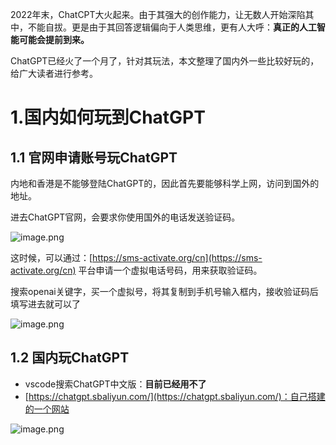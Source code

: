 2022年末，ChatCPT大火起来。由于其强大的创作能力，让无数人开始深陷其中，不能自拔。更是由于其回答逻辑偏向于人类思维，更有人大呼：**真正的人工智能可能会提前到来。**

ChatGPT已经火了一个月了，针对其玩法，本文整理了国内外一些比较好玩的，给广大读者进行参考。
# 1.国内如何玩到ChatGPT
## 1.1 官网申请账号玩ChatGPT
内地和香港是不能够登陆ChatGPT的，因此首先要能够科学上网，访问到国外的地址。

进去ChatGPT官网，会要求你使用国外的电话发送验证码。

![image.png](https://cdn.nlark.com/yuque/0/2023/png/29330410/1672838245562-4d3b715e-202d-4e5e-b82e-5d0359c27463.png#averageHue=%23fafafa&clientId=ub75cb717-a71e-4&from=paste&height=386&id=u224f36d5&originHeight=482&originWidth=1045&originalType=binary&ratio=1&rotation=0&showTitle=false&size=95738&status=done&style=none&taskId=u7639328d-98e8-4fa1-8e05-60109a64e1a&title=&width=836)

这时候，可以通过：[https://sms-activate.org/cn](https://sms-activate.org/cn) 平台申请一个虚拟电话号码，用来获取验证码。

搜索openai关键字，买一个虚拟号，将其复制到手机号输入框内，接收验证码后填写进去就可以了

![image.png](https://cdn.nlark.com/yuque/0/2023/png/29330410/1672838366238-6dc0cb8b-f79b-48c6-a968-bc2681753be0.png#averageHue=%23e5c98e&clientId=ub75cb717-a71e-4&from=paste&height=429&id=u137a7ed9&originHeight=536&originWidth=389&originalType=binary&ratio=1&rotation=0&showTitle=false&size=57107&status=done&style=none&taskId=u033962b7-9ecf-4cf4-800c-d25eeea617c&title=&width=311.2)


## 1.2 国内玩ChatGPT

- vscode搜索ChatGPT中文版：**目前已经用不了**
- [https://chatgpt.sbaliyun.com/](https://chatgpt.sbaliyun.com/)：自己搭建的一个网站

![image.png](https://cdn.nlark.com/yuque/0/2023/png/29330410/1672931570104-c5d4d8d8-333b-47aa-bb56-f977092548ed.png#averageHue=%23f0f0f0&clientId=ub259c059-4aae-4&from=paste&height=315&id=u4419af55&originHeight=394&originWidth=1528&originalType=binary&ratio=1&rotation=0&showTitle=false&size=20704&status=done&style=none&taskId=ufe6f8df9-e968-4829-b553-6386d3e6eea&title=&width=1222.4)

